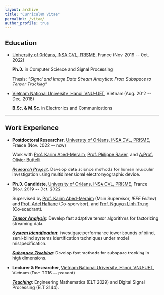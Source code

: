 ```yaml
---
layout: archive
title: "Curriculum Vitae"
permalink: /vitae/
author_profile: true
---
```


## Education

* [University of Orléans, INSA CVL, PRISME](https://www.univ-orleans.fr/fr/prisme/presentation/le-labo), France  (Nov. 2019 -- Oct. 2022)

    **Ph.D.** in Computer Science and Signal Processing
    
    Thesis: *"Signal and Image Data Stream Analytics: From Subspace to Tensor Tracking"*
    
 

* [Vietnam National University, Hanoi, VNU-UET](https://vnu.edu.vn/eng/), Vietnam (Aug. 2012 -- Dec. 2018)

    **B.Sc. & M.Sc.** in Electronics and Communications 


---
## Work Experience

* **Postdoctoral Researcher**, [University of Orléans, INSA CVL, PRISME](https://www.univ-orleans.fr/fr/prisme/presentation/le-labo), France (Nov. 2022 -- now)

    Work with [Prof. Karim Abed-Meraim](https://scholar.google.com.vn/citations?user=kiUTN4wAAAAJ&hl=en), [Prof. Philippe Ravier](https://scholar.google.com.vn/citations?user=oFEEdlwAAAAJ&hl=en),  and [A/Prof. Olivier Buttelli](https://www.researchgate.net/profile/O-Buttelli/5).
    
    <span style="text-decoration:underline">***Research Project***</span>: Develop data science methods for human muscular investigation using multidimensional electromyographic device.
 
* **Ph.D. Candidate**, [University of Orléans, INSA CVL, PRISME](https://www.univ-orleans.fr/fr/prisme/presentation/le-labo), France (Nov. 2019 -- Oct. 2022)
 
    Supervised by [Prof. Karim Abed-Meraim](https://scholar.google.com.vn/citations?user=kiUTN4wAAAAJ&hl=en) (Main Supervisor, *IEEE Fellow*) and [Prof. Adel Hafiane](https://scholar.google.com.vn/citations?user=-N_BN4kAAAAJ&hl=en) (Co-spervisor), and [Prof. Nguyen Linh Trung](https://scholar.google.com.vn/citations?user=-MEdhRQAAAAJ&hl=en&oi=ao) (Co-ecadrant).
    
    <span style="text-decoration:underline">***Tensor Analysis***</span>: Develop fast adaptive tensor algorithms for factorizing streaming data. 
    		
    <span style="text-decoration:underline">***System Identification***</span>: Investigate performance lower bounds of blind, semi-blind systems identification techniques under model misspecification.
  
    <span style="text-decoration:underline">***Subspace Tracking***</span>: Develop fast methods for subspace tracking in high dimensions. 

 
* **Lecturer & Researcher**, [Vietnam National University, Hanoi, VNU-UET](https://vnu.edu.vn/eng/), Vietnam (Dec. 2016 -- present)
   
    <span style="text-decoration:underline">***Teaching***</span>: Engineering Mathematics (ELT 2029) and  Digital Signal Processing (ELT 3144).
    
